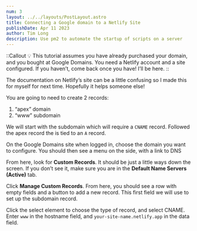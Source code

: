 ```yaml
---
num: 3
layout: ../../layouts/PostLayout.astro
title: Connecting a Google domain to a Netlify Site
publishDate: Apr 11 2023
author: Tim Long
description: Use pm2 to automate the startup of scripts on a server
---
```


::Callout
💡 This tutorial assumes you have already purchased your domain, and you bought at Google Domains. You need a Netlify account and a site configured. If you haven’t, come back once you have! I’ll be here.
::

The documentation on Netlify’s site can be a little confusing so I made this for myself for next time. Hopefully it helps someone else!

You are going to need to create 2 records:

1. “apex” domain
2. “www” subdomain

We will start with the subdomain which will require a `CNAME` record. Followed the apex record the is tied to an `A` record.

<!-- ![The domain side menu with DNS selected](https://s3-us-west-2.amazonaws.com/secure.notion-static.com/110c5af6-d185-46ab-8557-d00843695b87/Screenshot_2023-04-11_at_10.38.50_PM.png) -->
<!--
The domain side menu with DNS selected -->

On the Google Domains site when logged in, choose the domain you want to configure. You should then see a menu on the side, with a link to DNS

From here, look for **Custom Records**. It should be just a little ways down the screen. If you don’t see it, make sure you are in the **Default Name Servers (Active)** tab.

Click **Manage Custom Records**. From here, you should see a row with empty fields and a button to add a new record. This first field we will use to set up the subdomain record.

Click the select element to choose the type of record, and select CNAME. Enter `www` in the hostname field, and `your-site-name.netlify.app` in the data field.

